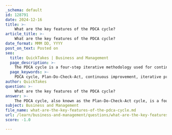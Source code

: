 ```yaml
---
_schema: default
id: 128791
date: 2024-12-16
title: >-
    What are the key features of the PDCA cycle?
article_title: >-
    What are the key features of the PDCA cycle?
date_format: MMM DD, YYYY
post_on_text: Posted on
seo:
  title: QuickTakes | Business and Management
  page_description: >-
    The PDCA cycle is a four-step iterative methodology used for continuous improvement in processes and products, emphasizing planning, implementation, analysis, and action.
  page_keywords: >-
    PDCA cycle, Plan-Do-Check-Act, continuous improvement, iterative process, evidence-based approach, kaizen, collaboration, standardization, process improvement, organizational development, quality management, feedback loop
author: QuickTakes
question: >-
    What are the key features of the PDCA cycle?
answer: >-
    The PDCA cycle, also known as the Plan-Do-Check-Act cycle, is a four-step iterative methodology used for continuous improvement in processes and products. Here are the key features of the PDCA cycle:\n\n1. **Four Stages**: The PDCA cycle consists of four distinct stages:\n   - **Plan**: Identify an opportunity for improvement and plan a change. This involves setting clear objectives and determining the necessary steps to achieve them.\n   - **Do**: Implement the planned changes on a small scale. This stage involves testing the change to see how it performs in practice.\n   - **Check**: Review and analyze the results of the implementation. This step is crucial for understanding what worked, what didn’t, and why.\n   - **Act**: Based on the analysis, take action to standardize the successful changes or make further adjustments as needed. This may involve scaling up the changes or refining the approach.\n\n2. **Iterative Process**: The PDCA cycle is designed to be repeated. Each iteration builds on the previous one, allowing organizations to continuously refine and improve their processes. This iterative nature ensures that the improvement process is responsive to changing needs and circumstances.\n\n3. **Focus on Continuous Improvement**: The PDCA cycle is fundamentally about fostering a culture of continuous improvement (often referred to as "kaizen"). It encourages organizations to regularly assess their processes and make incremental improvements over time.\n\n4. **Evidence-Based Approach**: The PDCA cycle relies on data and evidence to inform decisions. By systematically checking results and analyzing data, organizations can make informed choices about what changes to implement.\n\n5. **Applicability Across Sectors**: The PDCA cycle is versatile and can be applied in various industries, including manufacturing, healthcare, education, and service sectors. Its structured approach makes it suitable for a wide range of improvement initiatives.\n\n6. **Enhanced Collaboration**: The PDCA cycle promotes teamwork and collaboration, as it often involves multiple stakeholders working together through each phase to achieve common goals.\n\n7. **Standardization of Successful Changes**: Once a change has been tested and proven effective, the PDCA cycle emphasizes the importance of standardizing successful practices to ensure that improvements are maintained over time.\n\nIn summary, the PDCA cycle is a powerful tool for organizations seeking to enhance their processes and products through systematic, evidence-based, and iterative improvement. Its structured approach not only helps in problem-solving but also fosters a culture of ongoing learning and adaptation.
subject: Business and Management
file_name: what-are-the-key-features-of-the-pdca-cycle.md
url: /learn/business-and-management/questions/what-are-the-key-features-of-the-pdca-cycle
score: -1.0

---
```


&nbsp;
